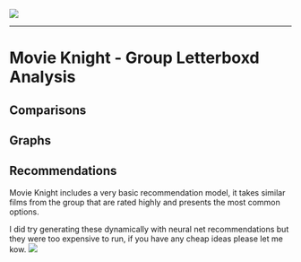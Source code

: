 ![](https://files.locksley.dev/web-logo-nobackground.png)

-----------------
# Movie Knight - Group Letterboxd Analysis


## Comparisons

## Graphs


## Recommendations 
Movie Knight includes a very basic recommendation model, it takes similar films from the group that are rated highly and presents the most common options. 

I did try generating these dynamically with neural net recommendations but they were too expensive to run, if you have any cheap ideas please let me kow.
![](https://files.locksley.dev/Kenneth.png)
